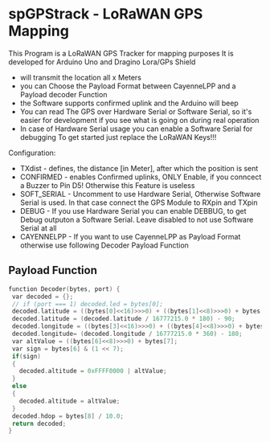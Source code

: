 # spGPStrack - LoRaWAN GPS Mapping

This Program is a LoRaWAN GPS Tracker for mapping purposes
It is developed for Arduino Uno and Dragino Lora/GPs Shield
  - will transmit the location all x Meters
  - you can Choose the Payload Format between CayenneLPP and a Payload decoder Function
  - the Software supports confirmed uplink and the Arduino will beep
  - You can read The GPS over Hardware Serial or Software Serial, so it's easier for development if you see what is going on during real operation
  - In case of Hardware Serial usage you can enable a Software Serial for debugging
To get started just replace the LoRaWAN Keys!!!


Configuration:
  - TXdist - defines, the distance [in Meter], after which the position is sent
  - CONFIRMED - enables Confirmed uplinks, ONLY Enable, if you conncect a Buzzer to Pin D5! Otherwise this Feature is useless
  - SOFT_SERIAL - Uncomment to use Hardware Serial, Otherwise Software Serial is used. In that case connect the GPS Module to RXpin and TXpin
  - DEBUG - If you use Hardware Serial you can enable DEBBUG, to get Debug outputon a Software Serial. Leave disabled to not use Software Serial at all
  - CAYENNELPP - If you want to use CayenneLPP as Payload Format otherwise use following Decoder Payload Function

 ## Payload Function
 ```C
 function Decoder(bytes, port) {
  var decoded = {};
  // if (port === 1) decoded.led = bytes[0];
  decoded.latitude = ((bytes[0]<<16)>>>0) + ((bytes[1]<<8)>>>0) + bytes[2];
  decoded.latitude = (decoded.latitude / 16777215.0 * 180) - 90;
  decoded.longitude = ((bytes[3]<<16)>>>0) + ((bytes[4]<<8)>>>0) + bytes[5];
  decoded.longitude= (decoded.longitude / 16777215.0 * 360) - 180;
  var altValue = ((bytes[6]<<8)>>>0) + bytes[7];
  var sign = bytes[6] & (1 << 7);
  if(sign)
  {
    decoded.altitude = 0xFFFF0000 | altValue;
  }
  else
  {
    decoded.altitude = altValue;
  }
  decoded.hdop = bytes[8] / 10.0;
  return decoded;
}
 ```
